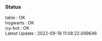 ### Status


table : OK  
hogwarts : OK  
icy-bot : OK  
Latest Update : 2022-09-18 11:08:22.099646
